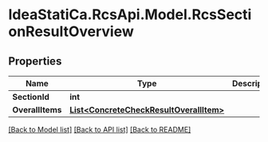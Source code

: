 # IdeaStatiCa.RcsApi.Model.RcsSectionResultOverview

## Properties

Name | Type | Description | Notes
------------ | ------------- | ------------- | -------------
**SectionId** | **int** |  | [optional] 
**OverallItems** | [**List&lt;ConcreteCheckResultOverallItem&gt;**](ConcreteCheckResultOverallItem.md) |  | [optional] 

[[Back to Model list]](../README.md#documentation-for-models) [[Back to API list]](../README.md#documentation-for-api-endpoints) [[Back to README]](../README.md)

